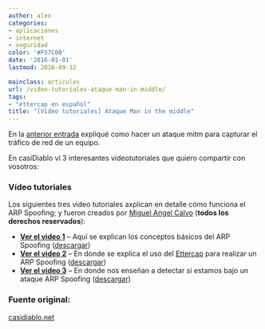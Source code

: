 ```yaml
---
author: alex
categories:
- aplicaciones
- internet
- seguridad
color: '#F57C00'
date: '2016-01-01'
lastmod: 2016-09-12

mainclass: articulos
url: /video-tutoriales-ataque-man-in-middle/
tags:
- "ettercap en español"
title: "[Vídeo tutoriales] Ataque Man in the middle"
---
```


En la [anterior entrada][1] expliqué como hacer un ataque mitm para capturar el tráfico de red de un equipo.

En casiDiablo ví 3 interesantes videotutoriales que quiero compartir con vosotros:


### Vídeo tutoriales

Los siguientes tres video tutoriales axplican en detalle cómo funciona el ARP Spoofing; y fueron creados por [Miguel Angel Calvo](http://icaix.com) (**todos los derechos reservados**):

*   **[Ver el video 1](http://casidiablo.net/videotutoriales/ARP.htm?keepThis=true&TB_iframe=true&height=635&width=800 "Arp Spoofing :: Conceptos básicos")** – Aquí se explican los conceptos básicos del ARP Spoofing ([descargar](http://casidiablo.net/descargar/ARP+Spooging+Video+Tutorial "Arp Spoofing :: Conceptos básicos (1MB)"))
*   **[Ver el video 2](http://casidiablo.net/videotutoriales/ettercap.htm?keepThis=true&TB_iframe=true&height=635&width=800 "Arp Spoofing con ettercap :: Usando ettercap para envenenar la tabla ARP de las víctimas")** – En donde se explica el uso del [Ettercap](http://ettercap.sourceforge.net/) para realizar un ARP Spoofing ([descargar](http://casidiablo.net/descargar/Video+Tutorial+Ettercap "Arp Spoofing con ettercap :: Usando ettercap para envenenar la tabla ARP de las víctimas (2,1MB)"))
*   **[Ver el video 3](http://casidiablo.net/videotutoriales/arpwatch.htm?keepThis=true&TB_iframe=true&height=635&width=800 "Detección del Arp Spoofing :: Usar arpwatch para detectar cambios extraños en la red")** – En donde nos enseñan a detectar si estamos bajo un ataque ARP Spoofing ([descargar](http://casidiablo.net/descargar/Video+Tutorial+arpwatch "Detección del Arp Spoofing :: Usar arpwatch para detectar cambios extraños en la red (2,1MB)"))

### Fuente original:

[casidiablo.net][2]

 [1]: https://elbauldelprogramador.com/esnifando-la-red-pruebas-de-seguridad/
 [2]: http://casidiablo.net/man-in-the-middle/
